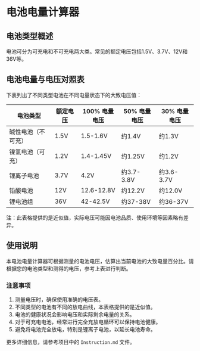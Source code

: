 # 电池电量计算器

## 电池类型概述

电池可分为可充电和不可充电两大类。常见的额定电压包括1.5V、3.7V、12V和36V等。

## 电池电量与电压对照表

下表列出了不同类型电池在不同电量状态下的大致电压值：

| 电池类型 | 额定电压 | 100% 电量电压 | 50% 电量电压 | 30% 电量电压 |
|---------|---------|--------------|--------------|--------------|
| 碱性电池（不可充） | 1.5V | 1.5-1.6V | 约1.4V | 约1.3V |
| 镍氢电池（可充） | 1.2V | 1.4-1.45V | 约1.25V | 约1.2V |
| 锂离子电池 | 3.7V | 4.2V | 约3.7-3.8V | 约3.6-3.7V |
| 铅酸电池 | 12V | 12.6-12.8V | 约12.2V | 约12.0V |
| 锂电池组 | 36V | 42-42.5V | 约37-38V | 约36-37V |

注：此表格提供的是近似值，实际电压可能因电池品质、使用环境等因素略有差异。

## 使用说明

本电池电量计算器可根据测量的电池电压，估算出当前电池的大致电量百分比。请根据您的电池类型和测得的电压，参考上表进行判断。

### 注意事项

1. 测量电压时，确保使用准确的电压表。
2. 不同类型的电池有不同的放电曲线，本表格提供的是近似值。
3. 电池的健康状况会影响电压和实际剩余电量的关系。
4. 对于可充电电池，经常进行完全充放电循环可以保持电池健康。
5. 避免将电池完全放电，特别是锂离子电池，以延长电池寿命。

更多详细信息，请参考项目中的 `Instruction.md` 文件。
